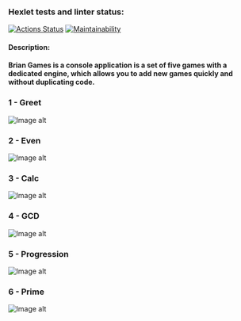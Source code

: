 ### Hexlet tests and linter status:
[![Actions Status](https://github.com/DenisJD/java-project-lvl1/workflows/hexlet-check/badge.svg)](https://github.com/DenisJD/java-project-lvl1/actions)
[![Maintainability](https://api.codeclimate.com/v1/badges/26ed564abf4de430cc89/maintainability)](https://codeclimate.com/github/DenisJD/java-project-lvl1/maintainability)

#### Description:
#### Brian Games is a console application is a set of five games with a dedicated engine, which allows you to add new games quickly and without duplicating code.

### 1 - Greet
![Image alt](https://github.com/DenisJD/images/raw/main/Greet.png)
### 2 - Even
![Image alt](https://github.com/DenisJD/images/raw/main/Even.png)
### 3 - Calc
![Image alt](https://github.com/DenisJD/images/raw/main/Calc.png)
### 4 - GCD
![Image alt](https://github.com/DenisJD/images/raw/main/GCD.png)
### 5 - Progression
![Image alt](https://github.com/DenisJD/images/raw/main/Progression.png)
### 6 - Prime
![Image alt](https://github.com/DenisJD/images/raw/main/Prime.png)
